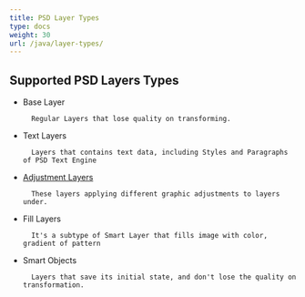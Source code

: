 ```yaml
---
title: PSD Layer Types
type: docs
weight: 30
url: /java/layer-types/
---
```


## **Supported PSD Layers Types**

- Base Layer

		Regular Layers that lose quality on transforming. 
- Text Layers

		Layers that contains text data, including Styles and Paragraphs of PSD Text Engine
- [Adjustment Layers](/psd/java/layer-types/adjustment-layer/)

		These layers applying different graphic adjustments to layers under.
		
- Fill Layers
		
		It's a subtype of Smart Layer that fills image with color, gradient of pattern
- Smart Objects

		Layers that save its initial state, and don't lose the quality on transformation.


